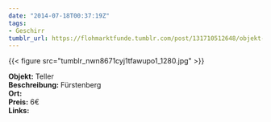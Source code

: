 ```yaml
---
date: "2014-07-18T00:37:19Z"
tags:
- Geschirr
tumblr_url: https://flohmarktfunde.tumblr.com/post/131710512648/objekt-teller-beschreibung-f%C3%BCrstenberg-ort
---
```

 {{< figure src="tumblr_nwn8671cyj1tfawupo1_1280.jpg" >}}  

**Objekt:** Teller  
**Beschreibung:** Fürstenberg  
**Ort:**   
**Preis:** 6€  
**Links:** 

